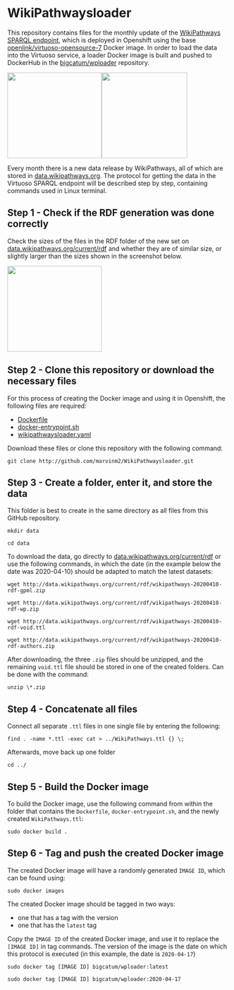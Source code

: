 # WikiPathwaysloader

This repository contains files for the monthly update of the [WikiPathways SPARQL endpoint](sparql.wikipathways.org), which is deployed in Openshift using the base [openlink/virtuoso-opensource-7](https://hub.docker.com/r/openlink/virtuoso-opensource-7/) Docker image. In order to load the data into the Virtuoso service, a loader Docker image is built and pushed to DockerHub in the [bigcatum/wploader](https://hub.docker.com/r/bigcatum/wploader) repository.

<img src="https://github.com/marvinm2/WikiPathwaysloader/blob/master/WikiPathwaysLOGO.png" width="214" height="194"><img src="https://github.com/marvinm2/WikiPathwaysloader/blob/master/BiGCaTLOGO.png" width="194" height="194">

Every month there is a new data release by WikiPathways, all of which are stored in [data.wikipathways.org](http://data.wikipathways.org/). The protocol for getting the data in the Virtuoso SPARQL endpoint will be described step by step, containing commands used in Linux terminal.

## Step 1 - Check if the RDF generation was done correctly
Check the sizes of the files in the RDF folder of the new set on [data.wikipathways.org/current/rdf](http://data.wikipathways.org/current/rdf/) and whether they are of similar size, or slightly larger than the sizes shown in the screenshot below.

<img src="https://github.com/marvinm2/WikiPathwaysloader/blob/master/WikiPathwaysLOGO.png" width="214" height="194">

## Step 2 - Clone this repository or download the necessary files
For this process of creating the Docker image and using it in Openshift, the following files are required:
- [Dockerfile]()
- [docker-entrypoint.sh]()
- [wikipathwaysloader.yaml]()

Download these files or clone this repository with the following command:

`git clone http://github.com/marvinm2/WikiPathwaysloader.git`

## Step 3 - Create a folder, enter it, and store the data
This folder is best to create in the same directory as all files from this GitHub repository. 

`mkdir data`

`cd data`

To download the data, go directly to [data.wikipathways.org/current/rdf](http://data.wikipathways.org/current/rdf/) or use the following commands, in which the date (in the example below the date was 2020-04-10) should be adapted to match the latest datasets:

`wget http://data.wikipathways.org/current/rdf/wikipathways-20200410-rdf-gpml.zip`

`wget http://data.wikipathways.org/current/rdf/wikipathways-20200410-rdf-wp.zip`

`wget http://data.wikipathways.org/current/rdf/wikipathways-20200410-rdf-void.ttl`

`wget http://data.wikipathways.org/current/rdf/wikipathways-20200410-rdf-authors.zip`

After downloading, the three `.zip` files should be unzipped, and the remaining `void.ttl` file should be stored in one of the created folders. Can be done with the command:

`unzip \*.zip`

## Step 4 - Concatenate all files
Connect all separate `.ttl` files in one single file by entering the following:

`find . -name *.ttl -exec cat > ../WikiPathways.ttl {} \;`

Afterwards, move back up one folder

`cd ../`

## Step 5 - Build the Docker image
To build the Docker image, use the following command from within the folder that contains the `Dockerfile`, `docker-entrypoint.sh`, and the newly created `WikiPathways.ttl`:

`sudo docker build .`

## Step 6 - Tag and push the created Docker image
The created Docker image will have a randomly generated `IMAGE ID`, which can be found using:

`sudo docker images`

The created Docker image should be tagged in two ways:
- one that has a tag with the version
- one that has the `latest` tag

Copy the `IMAGE ID` of the created Docker image, and use it to replace the `[IMAGE ID]` in tag commands. The version of the image is the date on which this protocol is executed (in this example, the date is `2020-04-17`)

`sudo docker tag [IMAGE ID] bigcatum/wploader:latest`

`sudo docker tag [IMAGE ID] bigcatum/wploader:2020-04-17`





